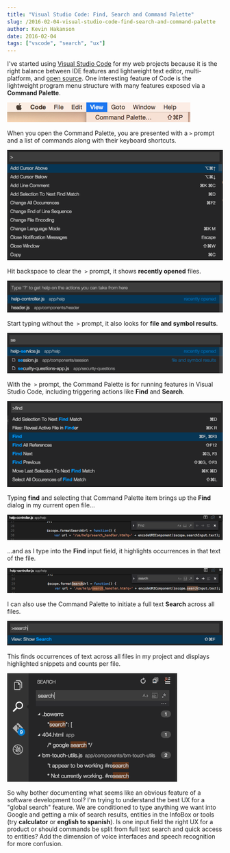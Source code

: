 ```yaml
---
title: "Visual Studio Code: Find, Search and Command Palette"
slug: /2016-02-04-visual-studio-code-find-search-and-command-palette
author: Kevin Hakanson
date: 2016-02-04
tags: ["vscode", "search", "ux"]
---
```

I've started using [Visual Studio Code](https://code.visualstudio.com/) for my web projects because it is the right balance between IDE features and lightweight text editor, multi-platform, and [open source](https://github.com/Microsoft/vscode/). One interesting feature of Code is the lightweight program menu structure with many features exposed via a **Command Palette**.

[![VS Code - menu.png](images/VS+Code+-+menu.png)](images/VS+Code+-+menu.png)

When you open the Command Palette, you are presented with a `>` prompt and a list of commands along with their keyboard shortcuts.

[![VS Code - command palette new.png](images/VS+Code+-+command+palette+new.png)](images/VS+Code+-+command+palette+new.png)

Hit backspace to clear the  `>` prompt, it shows **recently opened** files.

[![VS Code - command palette empty.png](images/VS+Code+-+command+palette+empty.png)](images/VS+Code+-+command+palette+empty.png)

Start typing without the  `>` prompt, it also looks for **file and symbol results**.

[![VS Code - command palette with text.png](images/VS+Code+-+command+palette+with+text.png)](images/VS+Code+-+command+palette+with+text.png)

With the  `>` prompt, the Command Palette is for running features in Visual Studio Code, including triggering actions like **Find** and **Search**.

[![VS Code - command palette find.png](images/VS+Code+-+command+palette+find.png)](images/VS+Code+-+command+palette+find.png)

Typing **find** and selecting that Command Palette item brings up the **Find** dialog in my current open file...

[![VS Code - find in file wtih text.png](images/VS+Code+-+find+in+file+wtih+text.png)](images/VS+Code+-+find+in+file+wtih+text.png)

...and as I type into the **Find** input field, it highlights occurrences in that text of the file.

[![VS Code - find in file.png](images/VS+Code+-+find+in+file.png)](images/VS+Code+-+find+in+file.png)

I can also use the Command Palette to initiate a full text **Search** across all files.

[![VS Code - command palette search.png](images/VS+Code+-+command+palette+search.png)](images/VS+Code+-+command+palette+search.png)

This finds occurrences of text across all files in my project and displays highlighted snippets and counts per file.

[![VS Code - search.png](images/VS+Code+-+search.png)](images/VS+Code+-+search.png)

So why bother documenting what seems like an obvious feature of a software development tool? I'm trying to understand the best UX for a "global search" feature. We are conditioned to type anything we want into Google and getting a mix of search results, entities in the InfoBox or tools (try **calculator** or **english to spanish**). Is one input field the right UX for a product or should commands be split from full text search and quick access to entities? Add the dimension of voice interfaces and speech recognition for more confusion.